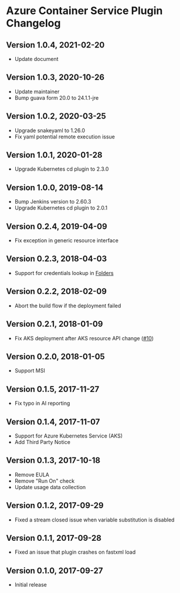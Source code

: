 # Azure Container Service Plugin Changelog

## Version 1.0.4, 2021-02-20
* Update document

## Version 1.0.3, 2020-10-26
* Update maintainer
* Bump guava form 20.0 to 24.1.1-jre

## Version 1.0.2, 2020-03-25
* Upgrade snakeyaml to 1.26.0
* Fix yaml potential remote execution issue

## Version 1.0.1, 2020-01-28
* Upgrade Kubernetes cd plugin to 2.3.0

## Version 1.0.0, 2019-08-14
* Bump Jenkins version to 2.60.3
* Upgrade Kubernetes cd plugin to 2.0.1

## Version 0.2.4, 2019-04-09
* Fix exception in generic resource interface

## Version 0.2.3, 2018-04-03
* Support for credentials lookup in [Folders](https://plugins.jenkins.io/cloudbees-folder)

## Version 0.2.2, 2018-02-09
* Abort the build flow if the deployment failed

## Version 0.2.1, 2018-01-09
* Fix AKS deployment after AKS resource API change ([#10](https://github.com/jenkinsci/azure-acs-plugin/issues/10))

## Version 0.2.0, 2018-01-05
* Support MSI

## Version 0.1.5, 2017-11-27
* Fix typo in AI reporting

## Version 0.1.4, 2017-11-07
* Support for Azure Kubernetes Service (AKS)
* Add Third Party Notice

## Version 0.1.3, 2017-10-18
* Remove EULA
* Remove "Run On" check
* Update usage data collection

## Version 0.1.2, 2017-09-29
* Fixed a stream closed issue when variable substitution is disabled

## Version 0.1.1, 2017-09-28
* Fixed an issue that plugin crashes on fastxml load

## Version 0.1.0, 2017-09-27
* Initial release
